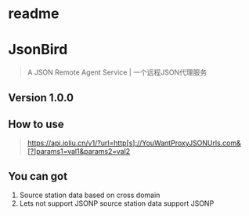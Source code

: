 # readme

# JsonBird
> A JSON Remote Agent Service | 一个远程JSON代理服务

## Version 1.0.0

## How to use
> https://api.ioliu.cn/v1/?url=http[s]://YouWantProxyJSONUrls.com&[?]params1=val1&params2=val2

## You can got
1. Source station data based on cross domain 
2. Lets not support JSONP source station data support JSONP